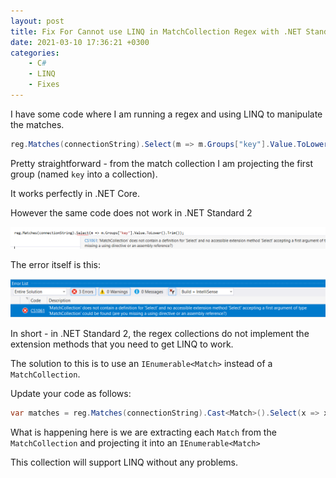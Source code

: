 ```yaml
---
layout: post
title: Fix For Cannot use LINQ in MatchCollection Regex with .NET Standard 2
date: 2021-03-10 17:36:21 +0300
categories:
    - C#
    - LINQ
    - Fixes
---
```

I have some code where I am running a regex and using LINQ to manipulate the matches.

```csharp
reg.Matches(connectionString).Select(m => m.Groups["key"].Value.ToLower().Trim());
```

Pretty straightforward - from the match collection I am projecting the first group (named `key` into a collection).

It works perfectly in .NET Core.

However the same code does not work in .NET Standard 2

![](../images/2021/03/CodeError.png)

The error itself is this:

![](../images/2021/03/ErrorMessage.png)

In short - in .NET Standard 2, the regex collections do not implement the extension methods that you need to get LINQ to work.

The solution to this is to use an `IEnumerable<Match>` instead of a `MatchCollection`.

Update your code as follows:

```csharp
var matches = reg.Matches(connectionString).Cast<Match>().Select(x => x);
```

What is happening here is we are extracting each `Match` from the `MatchCollection` and projecting it into an `IEnumerable<Match>`

This collection will support LINQ without any problems.


